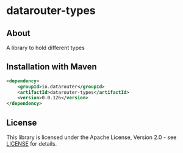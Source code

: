 # datarouter-types

## About
A library to hold different types

## Installation with Maven

```xml
<dependency>
	<groupId>io.datarouter</groupId>
	<artifactId>datarouter-types</artifactId>
	<version>0.0.126</version>
</dependency>
```

## License

This library is licensed under the Apache License, Version 2.0 - see [LICENSE](../LICENSE) for details.
